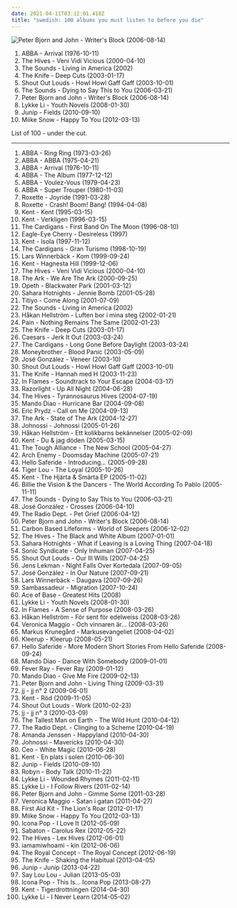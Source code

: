 ```yaml
---
date: 2021-04-11T03:12:01.418Z
title: "swedish: 100 albums you must listen to before you die"
---
```

![Peter Bjorn and John - Writer&#39;s Block (2006-08-14)](https://img.discogs.com/Qnlq942-_5wnDpZceNH8dOqsLw4=/fit-in/600x600/filters:strip_icc():format(jpeg):mode_rgb():quality(90)/discogs-images/R-748222-1155426394.jpeg.jpg "Peter Bjorn and John - Writer's Block (2006-08-14)")
<ol class="albums">
<li data-cover="http://coverartarchive.org/release/f2e7464f-d63b-426b-9a11-6c12c3b5bb84/18748080001-500.jpg" data-tags="pop, 70s" role="button">ABBA - Arrival (1976-10-11)</li>
<li data-cover="http://coverartarchive.org/release/13e2716a-6eb4-3575-881e-bb9cf48aeda2/21761326628-500.jpg" data-tags="garage rock" role="button">The Hives - Veni Vidi Vicious (2000-04-10)</li>
<li data-cover="http://coverartarchive.org/release/1e8a5e99-021d-4737-9ddc-c8c1fec08fe0/3370038331-500.jpg" data-tags="indie rock, rock, swedish" role="button">The Sounds - Living in America (2002)</li>
<li data-cover="http://coverartarchive.org/release/7ec39128-ef00-415d-905e-e2764e337193/9196624679-500.jpg" data-tags="electronic, electronica" role="button">The Knife - Deep Cuts (2003-01-17)</li>
<li data-cover="https://img.discogs.com/6GJfVqXu_BJ_fRyCbg5ue7oXqlI=/fit-in/208x208/filters:strip_icc():format(jpeg):mode_rgb():quality(90)/discogs-images/R-4383615-1363448225-9578.jpeg.jpg" data-tags="indie, swedish, indie rock" role="button">Shout Out Louds - Howl Howl Gaff Gaff (2003-10-01)</li>
<li data-cover="http://coverartarchive.org/release/31841459-9072-4868-8598-e3bb9cb461c8/9177229839-500.jpg" data-tags="rock, swedish, alternative" role="button">The Sounds - Dying to Say This to You (2006-03-21)</li>
<li data-cover="https://img.discogs.com/Qnlq942-_5wnDpZceNH8dOqsLw4=/fit-in/600x600/filters:strip_icc():format(jpeg):mode_rgb():quality(90)/discogs-images/R-748222-1155426394.jpeg.jpg" data-tags="indie, swedish" role="button">Peter Bjorn and John - Writer's Block (2006-08-14)</li>
<li data-cover="http://coverartarchive.org/release/b1bdb840-cda8-3506-9773-90418c275e5d/20132331254-500.jpg" data-tags="swedish, indie pop, female vocalists" role="button">Lykke Li - Youth Novels (2008-01-30)</li>
<li data-cover="https://img.discogs.com/PSGTlubRMMMMQZqqlr_9rlq3MGM=/fit-in/500x444/filters:strip_icc():format(jpeg):mode_rgb():quality(90)/discogs-images/R-2442256-1284291473.jpeg.jpg" data-tags="indie, swedish" role="button">Junip - Fields (2010-09-10)</li>
<li data-cover="https://img.discogs.com/t3KRv6WzuKCUFbxecGzvccvCBAc=/fit-in/600x613/filters:strip_icc():format(jpeg):mode_rgb():quality(90)/discogs-images/R-3494090-1546861444-4638.jpeg.jpg" data-tags="swedish, indie" role="button">Miike Snow - Happy To You (2012-03-13)</li>
</ol>
List of 100 - under the cut.
<!-- more -->

_________________

<ol class="albums">
<li data-cover="http://coverartarchive.org/release/a3ce24a2-ddd3-3b38-93f6-aed1e16b4c74/18286980985-500.jpg" data-tags="pop" role="button">
ABBA - Ring Ring (1973-03-26)
</li>
<li data-cover="http://coverartarchive.org/release/c549b917-ad9c-454f-bcdd-1a7b52de1455/7439486158-500.jpg" data-tags="pop, abba, disco, 70s" role="button">
ABBA - ABBA (1975-04-21)
</li>
<li data-cover="http://coverartarchive.org/release/f2e7464f-d63b-426b-9a11-6c12c3b5bb84/18748080001-500.jpg" data-tags="pop, 70s" role="button">
ABBA - Arrival (1976-10-11)
</li>
<li data-cover="http://coverartarchive.org/release/dd611007-adcc-4c48-b170-e9e41602ef74/3127908596-500.jpg" data-tags="pop, 70s, abba" role="button">
ABBA - The Album (1977-12-12)
</li>
<li data-cover="http://coverartarchive.org/release/4138236f-05c6-3494-b6d8-5d460024ed21/12551767179-500.jpg" data-tags="pop, 70s" role="button">
ABBA - Voulez-Vous (1979-04-23)
</li>
<li data-cover="http://coverartarchive.org/release/c91f3331-2413-3ad7-b8a0-7bf2eb4d4998/18288386494-500.jpg" data-tags="pop" role="button">
ABBA - Super Trouper (1980-11-03)
</li>
<li data-cover="https://img.discogs.com/0NOMf8Yk7O_Djhb8UPJDdvuWEOc=/fit-in/600x540/filters:strip_icc():format(jpeg):mode_rgb():quality(90)/discogs-images/R-12255979-1531540052-2119.jpeg.jpg" data-tags="roxette, 90s, pop" role="button">
Roxette - Joyride (1991-03-28)
</li>
<li data-cover="http://coverartarchive.org/release/8dbf89dc-ff9e-45e3-ac43-2b82afee28ad/7443972996-500.jpg" data-tags="pop, 90s" role="button">
Roxette - Crash! Boom! Bang! (1994-04-08)
</li>
<li data-cover="https://img.discogs.com/0pK7bVlK8Ulr_QBkvJEJaapMDvw=/fit-in/500x500/filters:strip_icc():format(jpeg):mode_rgb():quality(90)/discogs-images/R-3501961-1332952036.jpeg.jpg" data-tags="swedish" role="button">
Kent - Kent (1995-03-15)
</li>
<li data-cover="https://via.placeholder.com/450" data-tags="swedish, 1996" role="button">
Kent - Verkligen (1996-03-15)
</li>
<li data-cover="http://coverartarchive.org/release/6f7a28b7-c6e0-4a65-870e-7e9e82d33511/4520869611-500.jpg" data-tags="90s, pop" role="button">
The Cardigans - First Band On The Moon (1996-08-10)
</li>
<li data-cover="https://img.discogs.com/rCaNhr_34D521yNmbQrdiMBrlMw=/fit-in/600x595/filters:strip_icc():format(jpeg):mode_rgb():quality(90)/discogs-images/R-10436054-1497386385-2041.jpeg.jpg" data-tags="pop, 90s" role="button">
Eagle-Eye Cherry - Desireless (1997)
</li>
<li data-cover="https://img.discogs.com/z2LDdrcrJCZrsCEHspi5LC0Ww_g=/fit-in/599x600/filters:strip_icc():format(jpeg):mode_rgb():quality(90)/discogs-images/R-418547-1274954407.jpeg.jpg" data-tags="swedish" role="button">
Kent - Isola (1997-11-12)
</li>
<li data-cover="http://coverartarchive.org/release/70f5e652-0a10-37ca-8d1d-1610ca3cfa29/3711112834-500.jpg" data-tags="rock, 90s, female vocalists" role="button">
The Cardigans - Gran Turismo (1998-10-19)
</li>
<li data-cover="https://img.discogs.com/aB98AUrTDJyR3IiyDmnhBcinzws=/fit-in/447x443/filters:strip_icc():format(jpeg):mode_rgb():quality(90)/discogs-images/R-3722269-1381563297-2806.jpeg.jpg" data-tags="rock, swedish, singer-songwriter, svenskt, quiet, favorit, 1990s, my cds, blandband, singer-songeriter" role="button">
Lars Winnerbäck - Kom (1999-09-24)
</li>
<li data-cover="https://img.discogs.com/TJPW6ra3O4_N4fCjOP_xUjyJHis=/fit-in/600x485/filters:strip_icc():format(jpeg):mode_rgb():quality(90)/discogs-images/R-8291557-1458755518-8037.jpeg.jpg" data-tags="swedish" role="button">
Kent - Hagnesta Hill (1999-12-06)
</li>
<li data-cover="http://coverartarchive.org/release/13e2716a-6eb4-3575-881e-bb9cf48aeda2/21761326628-500.jpg" data-tags="garage rock" role="button">
The Hives - Veni Vidi Vicious (2000-04-10)
</li>
<li data-cover="http://coverartarchive.org/release/9c35f3d0-01fa-472d-a123-a89ac3d3c878/7394881559-500.jpg" data-tags="swedish, indiepop, glam rock" role="button">
The Ark - We Are The Ark (2000-09-25)
</li>
<li data-cover="https://img.discogs.com/vGIBafEprVpEk6Hin7hrq1C-S2I=/fit-in/600x598/filters:strip_icc():format(jpeg):mode_rgb():quality(90)/discogs-images/R-2280090-1274122601.jpeg.jpg" data-tags="progressive death metal, progressive metal" role="button">
Opeth - Blackwater Park (2001-03-12)
</li>
<li data-cover="https://img.discogs.com/Y4Kwv65_HuZl71dja0wCaXKmXCg=/fit-in/300x297/filters:strip_icc():format(jpeg):mode_rgb():quality(90)/discogs-images/R-540412-1129236660.jpeg.jpg" data-tags="rock, punk, swedish, power pop, garage rock" role="button">
Sahara Hotnights - Jennie Bomb (2001-05-28)
</li>
<li data-cover="http://coverartarchive.org/release/6405292b-514d-4ed5-a9dd-bf6b0aa8f959/13933306824-500.jpg" data-tags="electronica, swedish, sweden, school, patricxxx" role="button">
Titiyo - Come Along (2001-07-09)
</li>
<li data-cover="http://coverartarchive.org/release/1e8a5e99-021d-4737-9ddc-c8c1fec08fe0/3370038331-500.jpg" data-tags="indie rock, rock, swedish" role="button">
The Sounds - Living in America (2002)
</li>
<li data-cover="https://via.placeholder.com/450" data-tags="pop, alternative, swedish" role="button">
Håkan Hellström - Luften bor i mina steg (2002-01-21)
</li>
<li data-cover="http://coverartarchive.org/release/f69b764c-3df8-4a32-9195-6868eb08b47a/5243122074-500.jpg" data-tags="industrial metal" role="button">
Pain - Nothing Remains The Same (2002-01-23)
</li>
<li data-cover="http://coverartarchive.org/release/7ec39128-ef00-415d-905e-e2764e337193/9196624679-500.jpg" data-tags="electronic, electronica" role="button">
The Knife - Deep Cuts (2003-01-17)
</li>
<li data-cover="http://coverartarchive.org/release/5b014530-0a48-4055-9c76-439920b4a110/15395210012-500.jpg" data-tags="swedish" role="button">
Caesars - Jerk It Out (2003-03-24)
</li>
<li data-cover="http://coverartarchive.org/release/ac28d08e-aada-38e0-bdb3-7307618bcbe7/16232910297-500.jpg" data-tags="the cardigans, pop, rock, female vocalists" role="button">
The Cardigans - Long Gone Before Daylight (2003-03-24)
</li>
<li data-cover="https://img.discogs.com/4PueUa2kLI6y5kROVwkYIn9VfyU=/fit-in/300x300/filters:strip_icc():format(jpeg):mode_rgb():quality(90)/discogs-images/R-3893224-1348330338-2171.jpeg.jpg" data-tags="swedish" role="button">
Moneybrother - Blood Panic (2003-05-09)
</li>
<li data-cover="http://coverartarchive.org/release/69e16928-4321-3b7e-a191-7b3264e5ba49/3974188466-500.jpg" data-tags="singer-songwriter, acoustic" role="button">
José González - Veneer (2003-10)
</li>
<li data-cover="https://img.discogs.com/6GJfVqXu_BJ_fRyCbg5ue7oXqlI=/fit-in/208x208/filters:strip_icc():format(jpeg):mode_rgb():quality(90)/discogs-images/R-4383615-1363448225-9578.jpeg.jpg" data-tags="indie, swedish, indie rock" role="button">
Shout Out Louds - Howl Howl Gaff Gaff (2003-10-01)
</li>
<li data-cover="https://img.discogs.com/28415784b9210344a4a62ec6cd31adb2d01b3637/images/spacer.gif" data-tags="electronic" role="button">
The Knife - Hannah med H (2003-11-23)
</li>
<li data-cover="http://coverartarchive.org/release/2bfa71ba-2e99-4145-bf6c-63861d04ea92/7301076123-500.jpg" data-tags="melodic death metal" role="button">
In Flames - Soundtrack to Your Escape (2004-03-17)
</li>
<li data-cover="https://img.discogs.com/2SvKCAYi00xoyMoUETY-bjnYcx0=/fit-in/300x300/filters:strip_icc():format(jpeg):mode_rgb():quality(90)/discogs-images/R-1830389-1298567872.jpeg.jpg" data-tags="indie rock, indie, british" role="button">
Razorlight - Up All Night (2004-06-28)
</li>
<li data-cover="http://coverartarchive.org/release/c50d3d01-3f3a-3685-9ad6-58d7942a31be/3374165987-500.jpg" data-tags="garage rock" role="button">
The Hives - Tyrannosaurus Hives (2004-07-19)
</li>
<li data-cover="https://img.discogs.com/CJ861fOtI0Gng33HQE_sqE5PSSA=/fit-in/600x521/filters:strip_icc():format(jpeg):mode_rgb():quality(90)/discogs-images/R-3566995-1521526336-9419.jpeg.jpg" data-tags="rock, indie rock" role="button">
Mando Diao - Hurricane Bar (2004-09-08)
</li>
<li data-cover="https://img.discogs.com/Vp8Meaxcn9up2DL2PkgabVLsui0=/fit-in/600x512/filters:strip_icc():format(jpeg):mode_rgb():quality(90)/discogs-images/R-338431-1158462737.jpeg.jpg" data-tags="dance" role="button">
Eric Prydz - Call on Me (2004-09-13)
</li>
<li data-cover="http://coverartarchive.org/release/fb9e20a0-882d-4971-8a89-e3bf431e8fe2/7969568316-500.jpg" data-tags="glam rock" role="button">
The Ark - State of The Ark (2004-12-27)
</li>
<li data-cover="http://coverartarchive.org/release/364e35ec-623f-3ee6-afe8-9259dbf1cb24/20163135224-500.jpg" data-tags="indie, rock" role="button">
Johnossi - Johnossi (2005-01-26)
</li>
<li data-cover="http://coverartarchive.org/release/217c3eef-272e-475b-9959-d9e6f092369c/3671648879-500.jpg" data-tags="indie" role="button">
Håkan Hellström - Ett kolikbarns bekännelser (2005-02-09)
</li>
<li data-cover="http://coverartarchive.org/release/2ae3ea06-a05a-4389-b2eb-551a3ec9a0ae/13097774396-500.jpg" data-tags="swedish" role="button">
Kent - Du & jag döden (2005-03-15)
</li>
<li data-cover="http://coverartarchive.org/release/467ff2fa-879b-3dc1-8aa6-146c331c97f8/19520417064-500.jpg" data-tags="swedish, synthpop, new school, world as oyster" role="button">
The Tough Alliance - The New School (2005-04-27)
</li>
<li data-cover="http://coverartarchive.org/release/de86fc39-c61d-3c1f-83fa-108827d12872/1991520366-500.jpg" data-tags="melodic death metal" role="button">
Arch Enemy - Doomsday Machine (2005-07-21)
</li>
<li data-cover="https://img.discogs.com/u7zgoPTxxOUDTbNte68PHVGgU_k=/fit-in/590x600/filters:strip_icc():format(jpeg):mode_rgb():quality(90)/discogs-images/R-837943-1163946375.jpeg.jpg" data-tags="singer-songwriter" role="button">
Hello Saferide - Introducing... (2005-09-28)
</li>
<li data-cover="https://img.discogs.com/DdZYV2t-d38dktIOnAPGFjKada8=/fit-in/600x592/filters:strip_icc():format(jpeg):mode_rgb():quality(90)/discogs-images/R-567459-1225886493.jpeg.jpg" data-tags="indie, swedish" role="button">
Tiger Lou - The Loyal (2005-10-26)
</li>
<li data-cover="http://coverartarchive.org/release/4e3caeac-76c0-4d20-b915-e149a6995fae/24459586924-500.jpg" data-tags="rock, swedish, bmg, oma, carpet crawler, svensk topp100, nancykitten all-time favourite albums, ablums i own, flen-paris" role="button">
Kent - The Hjärta & Smärta EP (2005-11-02)
</li>
<li data-cover="https://img.discogs.com/buGXwQK_MKmzHXLIzJ3CgDMARso=/fit-in/406x408/filters:strip_icc():format(jpeg):mode_rgb():quality(90)/discogs-images/R-7967750-1452612631-2657.jpeg.jpg" data-tags="swedish, sweden" role="button">
Billie the Vision & the Dancers - The World According To Pablo (2005-11-11)
</li>
<li data-cover="http://coverartarchive.org/release/31841459-9072-4868-8598-e3bb9cb461c8/9177229839-500.jpg" data-tags="rock, swedish, alternative" role="button">
The Sounds - Dying to Say This to You (2006-03-21)
</li>
<li data-cover="https://via.placeholder.com/450" data-tags="swedish" role="button">
José González - Crosses (2006-04-10)
</li>
<li data-cover="http://coverartarchive.org/release/18056805-33f5-3e99-aa4b-5f5919c4f8af/21340810572-500.jpg" data-tags="shoegaze, indie" role="button">
The Radio Dept. - Pet Grief (2006-04-12)
</li>
<li data-cover="https://img.discogs.com/Qnlq942-_5wnDpZceNH8dOqsLw4=/fit-in/600x600/filters:strip_icc():format(jpeg):mode_rgb():quality(90)/discogs-images/R-748222-1155426394.jpeg.jpg" data-tags="indie, swedish" role="button">
Peter Bjorn and John - Writer's Block (2006-08-14)
</li>
<li data-cover="http://coverartarchive.org/release/165a6363-cb9a-49a3-88da-2ea3da4742dd/2568508706-500.jpg" data-tags="ambient" role="button">
Carbon Based Lifeforms - World of Sleepers (2006-12-02)
</li>
<li data-cover="https://via.placeholder.com/450" data-tags="rock, garage rock, alternative rock" role="button">
The Hives - The Black and White Album (2007-01-01)
</li>
<li data-cover="https://img.discogs.com/TeCkwY41fbggOZzAI-DG4VUo460=/fit-in/600x594/filters:strip_icc():format(jpeg):mode_rgb():quality(90)/discogs-images/R-955547-1177105359.jpeg.jpg" data-tags="rock, swedish" role="button">
Sahara Hotnights - What if Leaving is a Loving Thing (2007-04-18)
</li>
<li data-cover="https://img.discogs.com/uYeOKQjJxNJW-8cbGTjaqk4CKr0=/fit-in/600x600/filters:strip_icc():format(jpeg):mode_rgb():quality(90)/discogs-images/R-1189055-1199463190.jpeg.jpg" data-tags="melodic death metal" role="button">
Sonic Syndicate - Only Inhuman (2007-04-25)
</li>
<li data-cover="http://coverartarchive.org/release/48285a22-9815-3364-bde5-223aadbdac2c/1399815641-500.jpg" data-tags="indie" role="button">
Shout Out Louds - Our Ill Wills (2007-04-25)
</li>
<li data-cover="http://coverartarchive.org/release/4bae6b93-7d34-4abe-984f-61487858e8fa/4890223091-500.jpg" data-tags="indie pop, indie" role="button">
Jens Lekman - Night Falls Over Kortedala (2007-09-05)
</li>
<li data-cover="http://coverartarchive.org/release/008b9132-e69c-3da5-9325-614c0dc52a2b/5686336691-500.jpg" data-tags="acoustic" role="button">
José González - In Our Nature (2007-09-21)
</li>
<li data-cover="https://img.discogs.com/Nv5zit3qAdqdGkB2hjabM9EolIE=/fit-in/226x223/filters:strip_icc():format(jpeg):mode_rgb():quality(90)/discogs-images/R-4146944-1356860110-4943.jpeg.jpg" data-tags="swedish" role="button">
Lars Winnerbäck - Daugava (2007-09-26)
</li>
<li data-cover="https://img.discogs.com/W0MWLlxLuJqQ06UhJPcSog5899Q=/fit-in/500x500/filters:strip_icc():format(jpeg):mode_rgb():quality(90)/discogs-images/R-2160872-1271274610.jpeg.jpg" data-tags="indie, swedish" role="button">
Sambassadeur - Migration (2007-10-24)
</li>
<li data-cover="http://coverartarchive.org/release/65e879cd-d819-4675-ad98-28cc3c11bcfc/23841213869-500.jpg" data-tags="swedish, scandinavian, 90s, sweden, zweden, noord-europa, zweeds, geraldine" role="button">
Ace of Base - Greatest Hits (2008)
</li>
<li data-cover="http://coverartarchive.org/release/b1bdb840-cda8-3506-9773-90418c275e5d/20132331254-500.jpg" data-tags="swedish, indie pop, female vocalists" role="button">
Lykke Li - Youth Novels (2008-01-30)
</li>
<li data-cover="http://coverartarchive.org/release/e67f8da1-88b9-3a9c-be1c-f40dbab896b2/20457737757-500.jpg" data-tags="melodic death metal" role="button">
In Flames - A Sense of Purpose (2008-03-26)
</li>
<li data-cover="http://coverartarchive.org/release/b4463075-8c72-4fda-978b-4055fdaef004/24898197306-500.jpg" data-tags="pop, rock" role="button">
Håkan Hellström - För sent för edelweiss (2008-03-26)
</li>
<li data-cover="http://coverartarchive.org/release/b4e86d07-864b-4da7-ad26-0db964061e52/27167335261-500.jpg" data-tags="swedish" role="button">
Veronica Maggio - Och vinnaren är... (2008-03-26)
</li>
<li data-cover="https://img.discogs.com/ZxGTw8KEhq3xWQdeJ0PRYWxRpxQ=/fit-in/600x594/filters:strip_icc():format(jpeg):mode_rgb():quality(90)/discogs-images/R-1780985-1335607167.jpeg.jpg" data-tags="swedish, buy, favorit, therapy, blandband, markusevangeliet" role="button">
Markus Krunegård - Markusevangeliet (2008-04-02)
</li>
<li data-cover="http://coverartarchive.org/release/638aa7c9-28a7-45f7-8181-e96e1410fe20/7115401017-500.jpg" data-tags="electropop, electronica" role="button">
Kleerup - Kleerup (2008-05-21)
</li>
<li data-cover="https://img.discogs.com/1JrX-TW4TGpPS_HKoJbRML9q3oA=/fit-in/600x596/filters:strip_icc():format(jpeg):mode_rgb():quality(90)/discogs-images/R-1472895-1241973961.jpeg.jpg" data-tags="swedish, dloved, on tour 2009" role="button">
Hello Saferide - More Modern Short Stories From Hello Saferide (2008-09-24)
</li>
<li data-cover="http://coverartarchive.org/release/7ab39158-1e64-4576-af54-9df29e2c9668/25606670378-500.jpg" data-tags="rock, swedish" role="button">
Mando Diao - Dance With Somebody (2009-01-01)
</li>
<li data-cover="http://coverartarchive.org/release/3e1423e4-7651-4fc3-a23a-c75ff6dd323e/6273197886-500.jpg" data-tags="electronic" role="button">
Fever Ray - Fever Ray (2009-01-12)
</li>
<li data-cover="http://coverartarchive.org/release/dfa53a04-7d06-49b7-ac25-f5b448eee02a/5481993314-500.jpg" data-tags="rock, indie" role="button">
Mando Diao - Give Me Fire (2009-02-13)
</li>
<li data-cover="http://coverartarchive.org/release/9606c822-2b6a-4a9e-8847-1e0ca0e43a56/3350243808-500.jpg" data-tags="indie pop" role="button">
Peter Bjorn and John - Living Thing (2009-03-31)
</li>
<li data-cover="http://coverartarchive.org/release/519a8e3d-d659-473c-baca-22af71cbc463/18234312935-500.jpg" data-tags="electronic, electronica, summer" role="button">
jj - jj n° 2 (2009-06-01)
</li>
<li data-cover="http://coverartarchive.org/release/57e289f1-eaf0-4adc-bd7a-d06577e739a7/973535414-500.jpg" data-tags="swedish" role="button">
Kent - Röd (2009-11-05)
</li>
<li data-cover="https://img.discogs.com/RHnGywvthMbLYHDy4g0-OukKfWo=/fit-in/512x466/filters:strip_icc():format(jpeg):mode_rgb():quality(90)/discogs-images/R-2163531-1267437042.jpeg.jpg" data-tags="indie" role="button">
Shout Out Louds - Work (2010-02-23)
</li>
<li data-cover="http://coverartarchive.org/release/c2976410-2b8f-460d-97cc-6763e28c9e16/20863616353-500.jpg" data-tags="indie, swedish" role="button">
jj - jj n° 3 (2010-03-09)
</li>
<li data-cover="http://coverartarchive.org/release/da3b6651-add3-458f-8f43-0eb211afe9b1/26402641631-500.jpg" data-tags="folk" role="button">
The Tallest Man on Earth - The Wild Hunt (2010-04-12)
</li>
<li data-cover="http://coverartarchive.org/release/cc6f7a05-e1c4-4039-9eb3-8c8ccd37e6b1/13919864002-500.jpg" data-tags="indie pop, shoegaze" role="button">
The Radio Dept. - Clinging to a Scheme (2010-04-19)
</li>
<li data-cover="https://img.discogs.com/HkebpGdFZnYhGEobY3j3sWs8lE4=/fit-in/500x500/filters:strip_icc():format(jpeg):mode_rgb():quality(90)/discogs-images/R-2336448-1277852804.jpeg.jpg" data-tags="pop, swedish" role="button">
Amanda Jenssen - Happyland (2010-04-30)
</li>
<li data-cover="http://coverartarchive.org/release/a91a8331-6e11-41bb-ba4e-bd8cfe348ed5/4785229966-500.jpg" data-tags="indie" role="button">
Johnossi - Mavericks (2010-04-30)
</li>
<li data-cover="http://coverartarchive.org/release/90c1d0fe-95d7-4d72-b807-c69a2e99400f/24223192647-500.jpg" data-tags="swedish, indietronica" role="button">
Ceo - White Magic (2010-06-28)
</li>
<li data-cover="https://img.discogs.com/DubFPCJwQPM2OIEUu84L2PIA2-Y=/fit-in/492x752/filters:strip_icc():format(jpeg):mode_rgb():quality(90)/discogs-images/R-3927742-1350604184-6658.jpeg.jpg" data-tags="swedish, rock" role="button">
Kent - En plats i solen (2010-06-30)
</li>
<li data-cover="https://img.discogs.com/PSGTlubRMMMMQZqqlr_9rlq3MGM=/fit-in/500x444/filters:strip_icc():format(jpeg):mode_rgb():quality(90)/discogs-images/R-2442256-1284291473.jpeg.jpg" data-tags="indie, swedish" role="button">
Junip - Fields (2010-09-10)
</li>
<li data-cover="https://img.discogs.com/cMSILn-O_QjEyYQ4HoieDtBeU3U=/fit-in/600x600/filters:strip_icc():format(jpeg):mode_rgb():quality(90)/discogs-images/R-2566810-1415847143-3769.jpeg.jpg" data-tags="electronic, pop, electropop, dance-pop" role="button">
Robyn - Body Talk (2010-11-22)
</li>
<li data-cover="http://coverartarchive.org/release/36850a03-c671-4690-9eb9-b6aa96d52405/7463293341-500.jpg" data-tags="indie pop" role="button">
Lykke Li - Wounded Rhymes (2011-02-11)
</li>
<li data-cover="http://coverartarchive.org/release/eda5690d-af6a-405b-a1d8-bbdff3d89fef/7536454971-500.jpg" data-tags="lykke li" role="button">
Lykke Li - I Follow Rivers (2011-02-14)
</li>
<li data-cover="https://img.discogs.com/FR40N422nP5djNhesTfiTkMcSFQ=/fit-in/500x500/filters:strip_icc():format(jpeg):mode_rgb():quality(90)/discogs-images/R-2916148-1307131262.jpeg.jpg" data-tags="indie, alternative, swedish, indie pop" role="button">
Peter Bjorn and John - Gimme Some (2011-03-28)
</li>
<li data-cover="http://coverartarchive.org/release/09d67cf4-23bc-4213-a560-c6f4adcbe336/27167280969-500.jpg" data-tags="swedish, svenskt, female vocalist, 10s, swedish poprock" role="button">
Veronica Maggio - Satan i gatan (2011-04-27)
</li>
<li data-cover="http://coverartarchive.org/release/dd28bdf0-4610-49ac-97db-800dcff5cca6/10744966085-500.jpg" data-tags="folk" role="button">
First Aid Kit - The Lion's Roar (2012-01-17)
</li>
<li data-cover="https://img.discogs.com/t3KRv6WzuKCUFbxecGzvccvCBAc=/fit-in/600x613/filters:strip_icc():format(jpeg):mode_rgb():quality(90)/discogs-images/R-3494090-1546861444-4638.jpeg.jpg" data-tags="swedish, indie" role="button">
Miike Snow - Happy To You (2012-03-13)
</li>
<li data-cover="http://coverartarchive.org/release/887f5886-3ade-4b40-b9b0-8a9dc17912be/5213943610-500.jpg" data-tags="i love it, electronic" role="button">
Icona Pop - I Love It (2012-05-09)
</li>
<li data-cover="http://coverartarchive.org/release/714ae6d3-196b-4c92-9825-797ddbb104af/12224155771-500.jpg" data-tags="power metal" role="button">
Sabaton - Carolus Rex (2012-05-22)
</li>
<li data-cover="http://coverartarchive.org/release/b204ad72-f666-427d-82ee-de4add53c7ab/5331069642-500.jpg" data-tags="rock, garage rock" role="button">
The Hives - Lex Hives (2012-06-01)
</li>
<li data-cover="https://img.discogs.com/rs2cYoKZ_xCsER4doGIDD6JK0k8=/fit-in/600x600/filters:strip_icc():format(jpeg):mode_rgb():quality(90)/discogs-images/R-6896913-1429014662-4347.jpeg.jpg" data-tags="electronic" role="button">
iamamiwhoami - kin (2012-06-06)
</li>
<li data-cover="https://img.discogs.com/tAYEKbPrUOuZ2yurvXkPhXNNKoU=/fit-in/600x600/filters:strip_icc():format(jpeg):mode_rgb():quality(90)/discogs-images/R-3943273-1350040768-8251.jpeg.jpg" data-tags="indie, pop, alternative, swedish, indie pop, indie rock, phoenix" role="button">
The Royal Concept - The Royal Concept (2012-06-19)
</li>
<li data-cover="http://coverartarchive.org/release/0e53fb9f-88ae-47cd-961e-e19da29c3123/3786345065-500.jpg" data-tags="experimental, electronic, dark ambient" role="button">
The Knife - Shaking the Habitual (2013-04-05)
</li>
<li data-cover="http://coverartarchive.org/release/e263e701-da41-4ea3-a73c-4636fafc1a1d/3894310297-500.jpg" data-tags="indie, indie rock, 10s" role="button">
Junip - Junip (2013-04-22)
</li>
<li data-cover="https://via.placeholder.com/450" data-tags="swedish, female vocalists" role="button">
Say Lou Lou - Julian (2013-05-03)
</li>
<li data-cover="http://coverartarchive.org/release/d5baa187-0ebd-4738-8b37-2499adb0a6ac/5267464883-500.jpg" data-tags="pop" role="button">
Icona Pop - This Is... Icona Pop (2013-08-27)
</li>
<li data-cover="http://coverartarchive.org/release/0191b484-34a2-4e81-b359-efd5fe5aced7/27549744046-500.jpg" data-tags="swedish" role="button">
Kent - Tigerdrottningen (2014-04-30)
</li>
<li data-cover="http://coverartarchive.org/release/7c6e0890-881d-4a4c-a6a9-5b31bb4775a3/7211284397-500.jpg" data-tags="indie pop" role="button">
Lykke Li - I Never Learn (2014-05-02)
</li>
</ol>